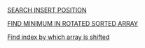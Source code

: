 [SEARCH INSERT POSITION](https://github.com/AnushkaKundu/ALGORITHMS/blob/913b1d9dc40a59c6750ff83c531763c0c92d7a04/BinarySearch/SEARCH%20INSERT%20POSITION.md)

[FIND MINIMUM IN ROTATED SORTED ARRAY](https://github.com/AnushkaKundu/ALGORITHMS/blob/f73521183ab6ef75327f61799748fcabdea6909b/BinarySearch/FIND%20MINIMUM%20IN%20ROTATED%20SORTED%20ARRAY.md)

[Find index by which array is shifted](https://github.com/AnushkaKundu/ALGORITHMS/blob/f73521183ab6ef75327f61799748fcabdea6909b/BinarySearch/Find%20index%20by%20which%20array%20is%20shifted.md)

